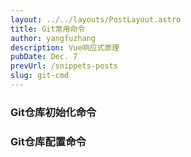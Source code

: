 ```yaml
---
layout: ../../layouts/PostLayout.astro
title: Git常用命令
author: yangfuzhang
description: Vue响应式原理
pubDate: Dec. 7
prevUrl: /snippets-posts
slug: git-cmd
---
```


### Git仓库初始化命令


### Git仓库配置命令
 



